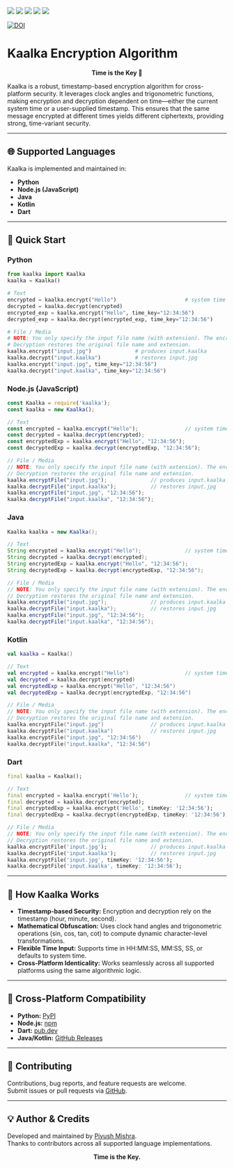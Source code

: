 <div align="center>
  <img src="https://img.shields.io/badge/python-3670A0?style=for-the-badge&logo=python&logoColor=ffdd54">
  <img src="https://img.shields.io/badge/node.js-6DA55F?style=for-the-badge&logo=node.js&logoColor=white">
  <img src="https://img.shields.io/badge/java-%23ED8B00.svg?style=for-the-badge&logo=openjdk&logoColor=white">
  <img src="https://img.shields.io/badge/javascript-%23323330.svg?style=for-the-badge&logo=javascript&logoColor=%23F7DF1E">
  <img src="https://img.shields.io/badge/kotlin-%237F52FF.svg?style=for-the-badge&logo=kotlin&logoColor=white">
  <img src="https://img.shields.io/badge/dart-%230175C2.svg?style=for-the-badge&logo=dart&logoColor=white">
</div>

<a href="https://doi.org/10.5281/zenodo.8170382"><img src="https://zenodo.org/badge/DOI/10.5281/zenodo.8170382.svg" alt="DOI"></a>


# Kaalka Encryption Algorithm

<div align="center">
  <b>Time is the Key 🔑</b>
</div>

Kaalka is a robust, timestamp-based encryption algorithm for cross-platform security. It leverages clock angles and trigonometric functions, making encryption and decryption dependent on time—either the current system time or a user-supplied timestamp. This ensures that the same message encrypted at different times yields different ciphertexts, providing strong, time-variant security.

---

## 🌐 Supported Languages

Kaalka is implemented and maintained in:

- **Python**
- **Node.js (JavaScript)**
- **Java**
- **Kotlin**
- **Dart**

---

## 🚀 Quick Start

### Python
```python
from kaalka import Kaalka
kaalka = Kaalka()

# Text
encrypted = kaalka.encrypt("Hello")                      # system time
decrypted = kaalka.decrypt(encrypted)
encrypted_exp = kaalka.encrypt("Hello", time_key="12:34:56")
decrypted_exp = kaalka.decrypt(encrypted_exp, time_key="12:34:56")

# File / Media
# NOTE: You only specify the input file name (with extension). The encrypted file will always be named <input>.kaalka automatically.
# Decryption restores the original file name and extension.
kaalka.encrypt("input.jpg")              # produces input.kaalka
kaalka.decrypt("input.kaalka")           # restores input.jpg
kaalka.encrypt("input.jpg", time_key="12:34:56")
kaalka.decrypt("input.kaalka", time_key="12:34:56")
```

### Node.js (JavaScript)
```js
const Kaalka = require('kaalka');
const kaalka = new Kaalka();

// Text
const encrypted = kaalka.encrypt("Hello");               // system time
const decrypted = kaalka.decrypt(encrypted);
const encryptedExp = kaalka.encrypt("Hello", "12:34:56");
const decryptedExp = kaalka.decrypt(encryptedExp, "12:34:56");

// File / Media
// NOTE: You only specify the input file name (with extension). The encrypted file will always be named <input>.kaalka automatically.
// Decryption restores the original file name and extension.
kaalka.encryptFile("input.jpg");              // produces input.kaalka
kaalka.decryptFile("input.kaalka");           // restores input.jpg
kaalka.encryptFile("input.jpg", "12:34:56");
kaalka.decryptFile("input.kaalka", "12:34:56");
```

### Java
```java
Kaalka kaalka = new Kaalka();

// Text
String encrypted = kaalka.encrypt("Hello");              // system time
String decrypted = kaalka.decrypt(encrypted);
String encryptedExp = kaalka.encrypt("Hello", "12:34:56");
String decryptedExp = kaalka.decrypt(encryptedExp, "12:34:56");

// File / Media
// NOTE: You only specify the input file name (with extension). The encrypted file will always be named <input>.kaalka automatically.
// Decryption restores the original file name and extension.
kaalka.encryptFile("input.jpg");              // produces input.kaalka
kaalka.decryptFile("input.kaalka");           // restores input.jpg
kaalka.encryptFile("input.jpg", "12:34:56");
kaalka.decryptFile("input.kaalka", "12:34:56");
```

### Kotlin
```kotlin
val kaalka = Kaalka()

// Text
val encrypted = kaalka.encrypt("Hello")                  // system time
val decrypted = kaalka.decrypt(encrypted)
val encryptedExp = kaalka.encrypt("Hello", "12:34:56")
val decryptedExp = kaalka.decrypt(encryptedExp, "12:34:56")

// File / Media
// NOTE: You only specify the input file name (with extension). The encrypted file will always be named <input>.kaalka automatically.
// Decryption restores the original file name and extension.
kaalka.encryptFile("input.jpg")               // produces input.kaalka
kaalka.decryptFile("input.kaalka")            // restores input.jpg
kaalka.encryptFile("input.jpg", "12:34:56")
kaalka.decryptFile("input.kaalka", "12:34:56")
```

### Dart
```dart
final kaalka = Kaalka();

// Text
final encrypted = kaalka.encrypt('Hello');               // system time
final decrypted = kaalka.decrypt(encrypted);
final encryptedExp = kaalka.encrypt('Hello', timeKey: '12:34:56');
final decryptedExp = kaalka.decrypt(encryptedExp, timeKey: '12:34:56');

// File / Media
// NOTE: You only specify the input file name (with extension). The encrypted file will always be named <input>.kaalka automatically.
// Decryption restores the original file name and extension.
kaalka.encryptFile('input.jpg');              // produces input.kaalka
kaalka.decryptFile('input.kaalka');           // restores input.jpg
kaalka.encryptFile('input.jpg', timeKey: '12:34:56');
kaalka.decryptFile('input.kaalka', timeKey: '12:34:56');
```

---

## 🔑 How Kaalka Works

- <b>Timestamp-based Security:</b> Encryption and decryption rely on the timestamp (hour, minute, second).
- <b>Mathematical Obfuscation:</b> Uses clock hand angles and trigonometric operations (sin, cos, tan, cot) to compute dynamic character-level transformations.
- <b>Flexible Time Input:</b> Supports time in HH:MM:SS, MM:SS, SS, or defaults to system time.
- <b>Cross-Platform Identicality:</b> Works seamlessly across all supported platforms using the same algorithmic logic.

---

## 🔄 Cross-Platform Compatibility

- <b>Python:</b> <a href="https://pypi.org/project/kaalka/">PyPI</a>
- <b>Node.js:</b> <a href="https://www.npmjs.com/package/kaalka">npm</a>
- <b>Dart:</b> <a href="https://pub.dev/packages/kaalka">pub.dev</a>
- <b>Java/Kotlin:</b> <a href="https://github.com/PIYUSH-MISHRA-00/Kaalka-Encryption-Algorithm/releases">GitHub Releases</a>

---

## 🤝 Contributing

Contributions, bug reports, and feature requests are welcome.<br>
Submit issues or pull requests via <a href="https://github.com/PIYUSH-MISHRA-00/Kaalka-Encryption-Algorithm">GitHub</a>.

---

## 💡 Author & Credits

Developed and maintained by <a href="https://github.com/PIYUSH-MISHRA-00">Piyush Mishra</a>.<br>
Thanks to contributors across all supported language implementations.

<div align="center"> <b>Time is the Key.</b> </div>

